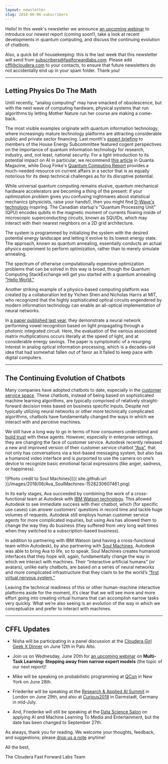```yaml
---
layout: newsletter
slug: 2018-06-06-subscribers
---
```


Hello!  In this week's newsletter we announce [an upcoming webinar](https://info.cloudera.com/LP=2027?elq_id=CCLOU000007199414) to introduce our newest report (coming soon!), take a look at recent developments in quantum computing, and discuss the continuing evolution of chatbots.

Also, a quick bit of housekeeping: this is the last week that this newsletter will send from subscribers@fastforwardlabs.com.  Please add cffl@cloudera.com to your contacts, to ensure that future newsletters do not accidentally end up in your spam folder.  Thank you!

---

## Letting Physics Do The Math

Until recently, "analog computing" may have smacked of obsolescence, but with the next wave of computing hardware, physical systems that run algorithms by letting Mother Nature run her course are making a come-back. 

The most visible examples originate with quantum information technology, where increasingly mature technology platforms are attracting considerable public and private sector financing. Last month's [expert briefing](https://energycommerce.house.gov/hearings/disrupter-series-quantum-computing/) to members of the House Energy Subcommittee featured cogent perspectives on the importance of quantum information technology for research, industry, and, not least, national security. For a light introduction to its potential impact on AI in particular, we recommend [this article](https://www.quantamagazine.org/job-one-for-quantum-computers-boost-artificial-intelligence-20180129/) in Quanta Magazine, while Doug Finke's [Quantum Computing Report](https://quantumcomputingreport.com/) provides a much-needed resource on current affairs in a sector that is as equally notorious for its deep technical challenges as for its disruptive potential. 

While universal quantum computing remains elusive, quantum mechanical hardware accelerators are becoming a thing of the present: if your optimization problem gives you confusing nightmares about statistical mechanics (physicists, raise your hands!), then you might find [D-Wave's technology](https://www.dwavesys.com/home) inspiring. The Canadian startup's "Quantum Processing Unit" (QPU) encodes qubits in the magnetic moment of currents flowing inside of microscopic superconducting circuits, known as SQUIDs, which may interact with their nearest neighbors on a 2D grid architecture. 

The system is programmed by initializing the system with the desired potential energy landscape and letting it evolve to its lowest energy state. The approach, known as quantum annealing, essentially conducts an actual physics experiment to perform optimization, rather than to merely simulate annealing. 

The spectrum of otherwise computationally expensive optimization problems that can be solved in this way is broad, though the Quantum Computing StackExchange will get you started with a quantum annealing ["Hello World."](https://quantumcomputing.stackexchange.com/questions/1451/how-do-you-write-a-simple-program-for-a-d-wave-device) 

Another striking example of a physics-based computing platform was created by a collaboration led by Yichen Shen and Nicholas Harris at MIT, who recognized that the highly sophisticated optical circuits engendered by modern information technology can enable an all-optical implementation of neural networks. 

In [a paper published last year](https://www.nature.com/articles/nphoton.2017.93), they demonstrate a neural network performing vowel recognition based on light propagating through a photonic integrated circuit. Here, the evaluation of the various associated matrix multiplications occurs literally at the speed of light, and at considerable energy savings. The paper is symptomatic of a resurging interest in analog optical information processing, which is a decades-old idea that had somewhat fallen out of favor as it failed to keep pace with digital computers.

---

## The Continuing Evolution of Chatbots

Many companies have adopted chatbots to date, especially in the [customer service space](https://medium.com/the-mission/10-real-examples-how-brands-are-using-chatbot-for-customer-service-4fbb5e4617f3).  These chatbots, instead of being based on sophisticated machine learning algorithms, are typically comprised of relatively straight-forward decision trees based on business specific inputs.  Despite not typically utilizing neural networks or other more technically complicated algorithms, chatbots have fundamentally changed the ways in which we interact with and perceive machines.  

We still have a long way to go in terms of how consumers understand and [build trust](https://techcrunch.com/2018/05/24/family-claims-their-echo-sent-a-private-conversation-to-a-random-contact/) with these agents.  However, especially in enterprise settings, they are changing the face of customer service.  Autodesk recently released a new and improved version of their customer service chatbot [“Ava”](https://venturebeat.com/2018/05/18/how-autodesks-assistant-ava-attempts-to-avoid-uncanny-valley/), that not only has conversations via a text-based messaging system, but also has a humanoid video interface and is purported to use the camera on one’s device to recognize basic emotional facial expressions (like anger, sadness, or happiness).  

![Photo credit to Soul Machines]({{ site.github.url }}/images/2018/06/Ava_SoulMachines-1528230607461.png)

In its early stages, Ava succeeded by combining the work of a cross-functional team at Autodesk with [IBM Watson technology](https://www.ibm.com/watson/how-to-build-a-chatbot/).  This allowed Autodesk to see immediate success with their chatbot, which (for specific use cases) can answer customers' questions in record time and tackle huge volumes of requests.  Autodesk still employs human customer service agents for more complicated inquiries, but using Ava has allowed them to change the way they do business (they suffered from very long wait times when they switched to a subscription-based business).

In addition to partnering with IBM Watson (and having a cross-functional team within Autodesk), by also partnering with [Soul Machines](https://www.soulmachines.com/), Autodesk was able to bring Ava to life, so to speak.  Soul Machines creates humanoid interfaces that they hope will, again, fundamentally change the way in which we interact with machines.  Their “interactive artificial humans” (or avatars), unlike early chatbots, are based on a series of neural networks and more complicated infrastructure that they claim to be the world’s [“first virtual nervous system.”](https://www.soulmachines.com/news/2018/4/30/blog-were-humanizing-artificial-intelligence)  

Leaving the technical readiness of this or other human-machine interactive platforms aside for the moment, it’s clear that we will see more and more effort going into creating virtual humans that can accomplish narrow tasks very quickly.  What we’re also seeing is an evolution of the way in which we conceptualize and prefer to interact with machines.  

---

## CFFL Updates

* Nisha will be participating in a panel discussion at the [Cloudera Girl Geek X Dinner](https://www.eventbrite.com/e/cloudera-girl-geek-x-dinner-panel-discussion-registration-46548406537) on June 12th in Palo Alto.

* Join us on Wednesday, June 20th for [an upcoming webinar](https://info.cloudera.com/LP=2027?elq_id=CCLOU000007199414) on **Multi-Task Learning: Stepping away from narrow expert models** (the topic of our next report)!

* Mike will be speaking on probabilistic programming at [QCon](https://qconnewyork.com/ny2018/presentation/modern-cs-presentation-1) in New York on June 28th.

* Friederike will be speaking at the [Research & Applied AI Summit](https://raais.co/) in London on June 29th, and also at [Curious2018](https://curious2018.com/) in Darmstadt, Germany in mid-July.

* And, Friederike will still be speaking at the [Data Science Salon](https://datascience.salon/ny9-18/) on applying AI and Machine Learning To Media and Entertainment, but the date has been changed to September 27th.


As always, thank you for reading. We welcome your thoughts, feedback, and suggestions; please [drop us a note](mailto:cffl@cloudera.com) anytime!

All the best,

The Cloudera Fast Forward Labs Team
